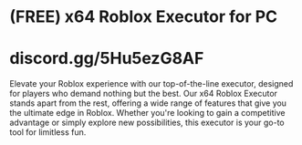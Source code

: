 # (FREE) x64 Roblox Executor for PC
# discord.gg/5Hu5ezG8AF



Elevate your Roblox experience with our top-of-the-line executor, designed for players who demand nothing but the best.
Our x64 Roblox Executor stands apart from the rest, offering a wide range of features that give you the ultimate edge in Roblox. Whether you're looking to gain a competitive advantage or simply explore new possibilities, this executor is your go-to tool for limitless fun.
